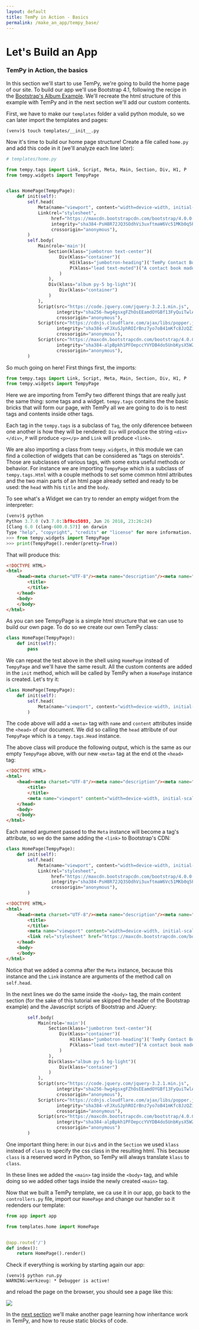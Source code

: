 ```yaml
---
layout: default
title: TemPy in Action - Basics
permalink: /make_an_app/tempy_base/
---
```


# Let's Build an App

### TemPy in Action, the basics

In this section we'll start to use TemPy, we're going to build the home page of our site.
To build our app we'll use Bootstrap 4.1, following the recipe in the [Bootstrap's Album Example](https://getbootstrap.com/docs/4.1/examples/album/). We'll recreate the html structure of this example with TemPy and in the next section we'll add our custom contents.

First, we have to make our `templates` folder a valid python module, so we can later import the templates and pages:

```shell
(venv)$ touch templates/__init__.py
```

Now it's time to build our home page structure! Create a file called `home.py` and add this code in it (we'll analyze each line later):

```python
# templates/home.py

from tempy.tags import Link, Script, Meta, Main, Section, Div, H1, P
from tempy.widgets import TempyPage


class HomePage(TempyPage):
    def init(self):
        self.head(
            Meta(name="viewport", content="width=device-width, initial-scale=1, shrink-to-fit=no"),
            Link(rel="stylesheet",
                 href="https://maxcdn.bootstrapcdn.com/bootstrap/4.0.0-beta.2/css/bootstrap.min.css",
                 integrity="sha384-PsH8R72JQ3SOdhVi3uxftmaW6Vc51MKb0q5P2rRUpPvrszuE4W1povHYgTpBfshb",
                 crossorigin="anonymous"),
        )
        self.body(
            Main(role='main')(
                Section(klass="jumbotron text-center")(
                    Div(Klass="container")(
                        H1(klass="jumbotron-heading")('TemPy Contact Book'),
                        P(klass="lead text-muted")("A contact book made with TemPy."),
                    )
                ),
                Div(klass="album py-5 bg-light")(
                    Div(klass="container")
                )
            ),
            Script(src="https://code.jquery.com/jquery-3.2.1.min.js",
                   integrity="sha256-hwg4gsxgFZhOsEEamdOYGBf13FyQuiTwlAQgxVSNgt4=",
                   crossorigin="anonymous"),
            Script(src="https://cdnjs.cloudflare.com/ajax/libs/popper.js/1.12.3/umd/popper.min.js",
                   integrity="sha384-vFJXuSJphROIrBnz7yo7oB41mKfc8JzQZiCq4NCceLEaO4IHwicKwpJf9c9IpFgh",
                   crossorigin="anonymous"),
            Script(src="https://maxcdn.bootstrapcdn.com/bootstrap/4.0.0-beta.2/js/bootstrap.min.js",
                   integrity="sha384-alpBpkh1PFOepccYVYDB4do5UnbKysX5WZXm3XxPqe5iKTfUKjNkCk9SaVuEZflJ",
                   crossorigin="anonymous"),
        )

```

So much going on here! First things first, the imports:

```python
from tempy.tags import Link, Script, Meta, Main, Section, Div, H1, P
from tempy.widgets import TempyPage
```

Here we are importing from TemPy two different things that are really just the same thing: some tags and a widget.
`tempy.tags` contains the the basic bricks that will form our page, with TemPy all we are going to do is to nest tags and contents inside other tags.

Each tag in the `tempy.tags` is a subclass of `Tag`, the only diferencee between one another is how they will be rendered: `Div` will produce the string `<div></div>`, `P` will produce `<p></p>` and `Link` will produce `<link>`.

We are also importing a class from `tempy.widgets`, in this module we can find a collection of widgets that can be considered as "tags on steroids". Those are subclasses of various tags, with some extra useful methods or behavior. For instance we are importing `TempyPage` which is a subclass of `tempy.tags.Html` with a couple methods to set some common html attributes and the two main parts of an html page already setted and ready to be used: the `head` with his `title` and the `body`.

To see what's a Widget we can try to render an empty widget from the interpreter:
```python
(venv)$ python
Python 3.7.0 (v3.7.0:1bf9cc5093, Jun 26 2018, 23:26:24)
[Clang 6.0 (clang-600.0.57)] on darwin
Type "help", "copyright", "credits" or "license" for more information.
>>> from tempy.widgets import TempyPage
>>> print(TempyPage().render(pretty=True))
```

That will produce this:

```html
<!DOCTYPE HTML>
<html>
    <head><meta charset="UTF-8"/><meta name="description"/><meta name="keywords"/>
        <title>
        </title>
    </head>
    <body>
    </body>
</html>
```

As you can see TempyPage is a simple html structure that we can use to build our own page. To do so we create our own TemPy class:

```python
class HomePage(TempyPage):
    def init(self):
        pass
```

We can repeat the test above in the shell using `HomePage` instead of `TempyPage` and we'll have the same result. All the custom contents are added in the `init` method, which will be called by TemPy when a `HomePage` instance is created. Let's try it:

```python
class HomePage(TempyPage):
    def init(self):
        self.head(
            Meta(name="viewport", content="width=device-width, initial-scale=1, shrink-to-fit=no")
        )
```

The code above will add a `<meta>` tag with `name` and `content` attributes inside the `<head>` of our document. We did so calling the `head` attribute of our `TempyPage` which is a `tempy.tags.Head` instance. 

The above class will produce the following output, which is the same as our empty `TempyPage` above, with our new `<meta>` tag at the end ot the `<head>` tag:

```html
<!DOCTYPE HTML>
<html>
    <head><meta charset="UTF-8"/><meta name="description"/><meta name="keywords"/>
        <title>
        </title>
        <meta name="viewport" content="width=device-width, initial-scale=1, shrink-to-fit=no"/>
    </head>
    <body>
    </body>
</html>
```

Each named argument passed to the `Meta` instance will become a tag's attribute, so we do the same adding the `<link>` to Bootstrap's CDN:

```python
class HomePage(TempyPage):
    def init(self):
        self.head(
            Meta(name="viewport", content="width=device-width, initial-scale=1, shrink-to-fit=no"),
            Link(rel="stylesheet",
                 href="https://maxcdn.bootstrapcdn.com/bootstrap/4.0.0-beta.2/css/bootstrap.min.css",
                 integrity="sha384-PsH8R72JQ3SOdhVi3uxftmaW6Vc51MKb0q5P2rRUpPvrszuE4W1povHYgTpBfshb",
                 crossorigin="anonymous"),
        )
```

```html
<!DOCTYPE HTML>
<html>
    <head><meta charset="UTF-8"/><meta name="description"/><meta name="keywords"/>
        <title>
        </title>
        <meta name="viewport" content="width=device-width, initial-scale=1, shrink-to-fit=no"/>
        <link rel="stylesheet" href="https://maxcdn.bootstrapcdn.com/bootstrap/4.0.0-beta.2/css/bootstrap.min.css" integrity="sha384-PsH8R72JQ3SOdhVi3uxftmaW6Vc51MKb0q5P2rRUpPvrszuE4W1povHYgTpBfshb" crossorigin="anonymous"/>
    </head>
    <body>
    </body>
</html>
```

Notice that we added a comma after the `Meta` instance, because this instance and the `Link` instance are arguments of the method call on `self.head`.

In the next lines we do the same inside the `<body>` tag, the main content section (for the sake of this tutorial we skipped the header of the Bootstrap example) and the Javascript scripts of Bootstrap and JQuery:

```python
        self.body(
            Main(role='main')(
                Section(klass="jumbotron text-center")(
                    Div(Klass="container")(
                        H1(klass="jumbotron-heading")('TemPy Contact Book'),
                        P(klass="lead text-muted")("A contact book made with TemPy."),
                    )
                ),
                Div(klass="album py-5 bg-light")(
                    Div(klass="container")
                )
            ),
            Script(src="https://code.jquery.com/jquery-3.2.1.min.js",
                   integrity="sha256-hwg4gsxgFZhOsEEamdOYGBf13FyQuiTwlAQgxVSNgt4=",
                   crossorigin="anonymous"),
            Script(src="https://cdnjs.cloudflare.com/ajax/libs/popper.js/1.12.3/umd/popper.min.js",
                   integrity="sha384-vFJXuSJphROIrBnz7yo7oB41mKfc8JzQZiCq4NCceLEaO4IHwicKwpJf9c9IpFgh",
                   crossorigin="anonymous"),
            Script(src="https://maxcdn.bootstrapcdn.com/bootstrap/4.0.0-beta.2/js/bootstrap.min.js",
                   integrity="sha384-alpBpkh1PFOepccYVYDB4do5UnbKysX5WZXm3XxPqe5iKTfUKjNkCk9SaVuEZflJ",
                   crossorigin="anonymous")
        )
```

One important thing here: in our `Div`s and in the `Section` we used `klass` instead of `class` to specify the css class in the resulting html. This because `class` is a reserved word in Python, so TemPy will always translate `klass` to `class`.

In these lines we added the `<main>` tag inside the `<body>` tag, and while doing so we added other tags inside the newly created `<main>` tag.

Now that we built a TemPy template, we ca use it in our app, go back to the `controllers.py` file, import our `HomePage` and change our handler so it redenders our template:

```python
from app import app

from templates.home import HomePage


@app.route('/')
def index():
    return HomePage().render()
```

Check if everything is working by starting again our app:

```shell
(venv)$ python run.py
WARNING:werkzeug: * Debugger is active!
```

and reload the page on the browser, you should see a page like this:

<img src="{{site.baseurl}}/assets/img/home_page_1.png">

In the [next section](../tempy_2/) we'll make another page learning how inheritance work in TemPy, and how to reuse static blocks of code.
